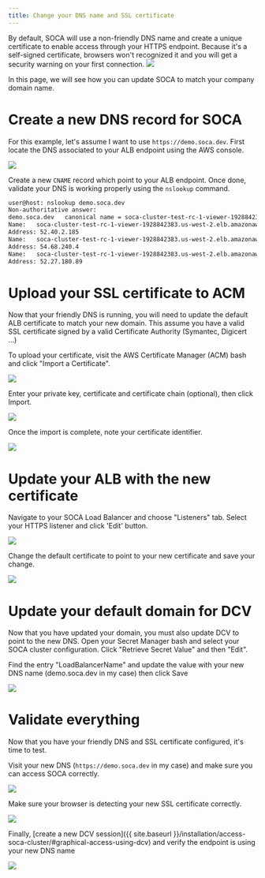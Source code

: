 ```yaml
---
title: Change your DNS name and SSL certificate
---
```


By default, SOCA will use a non-friendly DNS name and create a unique certificate to enable access through your HTTPS endpoint. Because it's a self-signed certificate, browsers won't recognized it and you will get a security warning on your first connection. 
![](../imgs/cert-1.png)

In this page, we will see how you can update SOCA to match your company domain name.
# Create a new DNS record for SOCA
For this example, let's assume I want to use `https://demo.soca.dev`. First locate the DNS associated to your ALB endpoint using the AWS console.

![](../imgs/cert-2.png)

Create a new `CNAME` record which point to your ALB endpoint. Once done, validate your DNS is working properly using the `nslookup` command.

~~~bash
user@host: nslookup demo.soca.dev
Non-authoritative answer:
demo.soca.dev	canonical name = soca-cluster-test-rc-1-viewer-1928842383.us-west-2.elb.amazonaws.com.
Name:	soca-cluster-test-rc-1-viewer-1928842383.us-west-2.elb.amazonaws.com
Address: 52.40.2.185
Name:	soca-cluster-test-rc-1-viewer-1928842383.us-west-2.elb.amazonaws.com
Address: 54.68.240.4
Name:	soca-cluster-test-rc-1-viewer-1928842383.us-west-2.elb.amazonaws.com
Address: 52.27.180.89
~~~

# Upload your SSL certificate to ACM

Now that your friendly DNS is running, you will need to update the default ALB certificate to match your new domain. This assume you have a valid SSL certificate signed by a valid Certificate Authority (Symantec, Digicert ...)

To upload your certificate, visit the AWS Certificate Manager (ACM) bash and click "Import a Certificate".

![](../imgs/cert-3.png)

Enter your private key, certificate and certificate chain (optional), then click Import.

![](../imgs/cert-4.png)

Once the import is complete, note your certificate identifier.

![](../imgs/cert-5.png)

# Update your ALB with the new certificate

Navigate to your SOCA Load Balancer and choose "Listeners" tab. Select your HTTPS listener and click 'Edit' button.

![](../imgs/cert-6.png)

Change the default certificate to point to your new certificate and save your change.

![](../imgs/cert-7.png)

# Update your default domain for DCV 

Now that you have updated your domain, you must also update DCV to point to the new DNS. Open your Secret Manager bash and select your SOCA cluster configuration. Click "Retrieve Secret Value" and then "Edit". 

Find the entry "LoadBalancerName" and update the value with your new DNS name (demo.soca.dev in my case) then click Save

![](../imgs/cert-10.png)


# Validate everything

Now that you have your friendly DNS and SSL certificate configured, it's time to test.

Visit your new DNS (`https://demo.soca.dev` in my case) and make sure you can access SOCA correctly.

![](../imgs/cert-8.png)

Make sure your browser is detecting your new SSL certificate correctly.

![](../imgs/cert-9.png)

Finally, [create a new DCV session]({{ site.baseurl }}/installation/access-soca-cluster/#graphical-access-using-dcv) and verify the endpoint is using your new DNS name

![](../imgs/cert-11.png)


